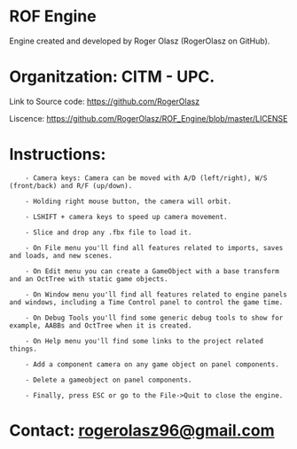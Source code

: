 # ROF Engine
Engine created and developed by Roger Olasz (RogerOlasz on GitHub).

# Organitzation: CITM - UPC.

Link to Source code: https://github.com/RogerOlasz

Liscence: https://github.com/RogerOlasz/ROF_Engine/blob/master/LICENSE

# Instructions:
		- Camera keys: Camera can be moved with A/D (left/right), W/S (front/back) and R/F (up/down).
 
		- Holding right mouse button, the camera will orbit.
		
		- LSHIFT + camera keys to speed up camera movement.
	
		- Slice and drop any .fbx file to load it.

		- On File menu you'll find all features related to imports, saves and loads, and new scenes.

		- On Edit menu you can create a GameObject with a base transform and an OctTree with static game objects.

		- On Window menu you'll find all features related to engine panels and windows, including a Time Control panel to control the game time.

		- On Debug Tools you'll find some generic debug tools to show for example, AABBs and OctTree when it is created.

		- On Help menu you'll find some links to the project related things.

		- Add a component camera on any game object on panel components.
		
		- Delete a gameobject on panel components.

		- Finally, press ESC or go to the File->Quit to close the engine.


# Contact: rogerolasz96@gmail.com
